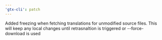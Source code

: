 ```yaml
---
'gtx-cli': patch
---
```


Added freezing when fetching translations for unmodified source files. This will keep any local changes until retrasnaltion is triggered or --force-download is used
